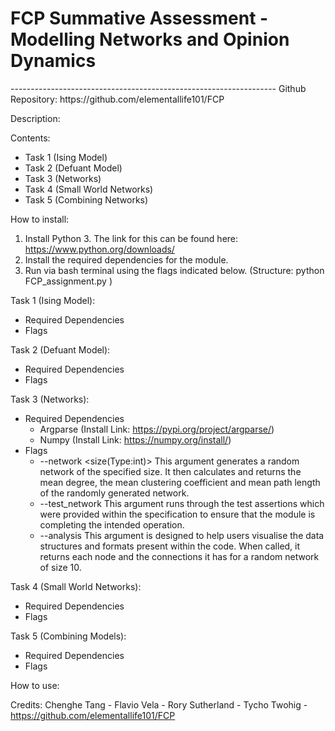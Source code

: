 <h1> FCP Summative Assessment - Modelling Networks and Opinion Dynamics </h1>
------------------------------------------------------------------
Github Repository: https://github.com/elementallife101/FCP

Description:

Contents:
- Task 1 (Ising Model)
- Task 2 (Defuant Model)
- Task 3 (Networks)
- Task 4 (Small World Networks)
- Task 5 (Combining Networks)

How to install:

1) Install Python 3. The link for this can be found here: https://www.python.org/downloads/
2) Install the required dependencies for the module.
3) Run via bash terminal using the flags indicated below. (Structure: python FCP_assignment.py <flag> <argument>)

Task 1 (Ising Model):
- Required Dependencies
- Flags

Task 2 (Defuant Model):
- Required Dependencies
- Flags

Task 3 (Networks):
- Required Dependencies
	- Argparse (Install Link: https://pypi.org/project/argparse/)
	- Numpy (Install Link: https://numpy.org/install/)
- Flags
	- --network <size(Type:int)>
		This argument generates a random network of the specified size. It then calculates and returns the mean degree, the mean clustering coefficient and mean path length of the 		randomly generated network.
	- --test_network 
		This argument runs through the test assertions which were provided within the specification to ensure that the module is completing the intended operation.
	- --analysis
		This argument is designed to help users visualise the data structures and formats present within the code. When called, it returns each node and the connections it has for 		a random network of size 10.

Task 4 (Small World Networks):
- Required Dependencies
- Flags

Task 5 (Combining Models):
- Required Dependencies
- Flags

How to use:

Credits:
Chenghe Tang - 
Flavio Vela - 
Rory Sutherland - 
Tycho Twohig - https://github.com/elementallife101/FCP
